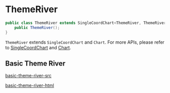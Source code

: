 # ThemeRiver

```java
public class ThemeRiver extends SingleCoordChart<ThemeRiver, ThemeRiverSeries> {
    public ThemeRiver();
}
```

`ThemeRiver` extends `SingleCoordChart` and `Chart`. For more APIs, please refer to [SingleCoordChart](chart-apis/single-coord-chart) and [Chart](chart-apis/chart).

## Basic Theme River

[basic-theme-river-src](../_media/theme-river/basic-theme-river-src.md ':include')

[basic-theme-river-html](../_media/theme-river/basic-theme-river.html ':include :type=iframe')
